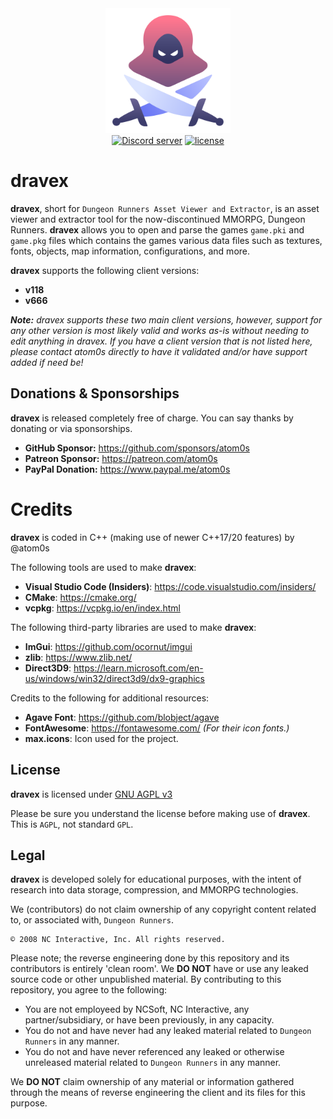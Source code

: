 <div align="center">
    <img width="200" src="https://github.com/atom0s/dravex/raw/main/repo/dravex.png" alt="dravex">
    </br>
</div>

<div align="center">
    <a href="https://discord.gg/UmXNvjq"><img src="https://img.shields.io/discord/704822642846466096.svg?style=for-the-badge" alt="Discord server" /></a>
    <a href="LICENSE.md"><img src="https://img.shields.io/badge/License-AGPL_v3-blue?style=for-the-badge" alt="license" /></a>
    <br/>
</div>

# dravex

**dravex**, short for `Dungeon Runners Asset Viewer and Extractor`, is an asset viewer and extractor tool for the now-discontinued MMORPG, Dungeon Runners. **dravex** allows you to open and parse the games `game.pki` and `game.pkg` files which contains the games various data files such as textures, fonts, objects, map information, configurations, and more.

**dravex** supports the following client versions:

  - **v118**
  - **v666**

_**Note:** dravex supports these two main client versions, however, support for any other version is most likely valid and works as-is without needing to edit anything in dravex. If you have a client version that is not listed here, please contact atom0s directly to have it validated and/or have support added if need be!_

## Donations & Sponsorships

**dravex** is released completely free of charge. You can say thanks by donating or via sponsorships.

  * **GitHub Sponsor:** https://github.com/sponsors/atom0s
  * **Patreon Sponsor:** https://patreon.com/atom0s
  * **PayPal Donation:** https://www.paypal.me/atom0s

# Credits

**dravex** is coded in C++ (making use of newer C++17/20 features) by @atom0s

The following tools are used to make **dravex**:

  * **Visual Studio Code (Insiders)**: https://code.visualstudio.com/insiders/
  * **CMake**: https://cmake.org/
  * **vcpkg**: https://vcpkg.io/en/index.html

The following third-party libraries are used to make **dravex**:

  * **ImGui**: https://github.com/ocornut/imgui
  * **zlib**: https://www.zlib.net/
  * **Direct3D9**: https://learn.microsoft.com/en-us/windows/win32/direct3d9/dx9-graphics

Credits to the following for additional resources:

  * **Agave Font**: https://github.com/blobject/agave
  * **FontAwesome**: https://fontawesome.com/ _(For their icon fonts.)_
  * **max.icons**: Icon used for the project.

## License

**dravex** is licensed under [GNU AGPL v3](https://github.com/atom0s/dravex/blob/main/LICENSE)

Please be sure you understand the license before making use of **dravex**. This is `AGPL`, not standard `GPL`.

## Legal

**dravex** is developed solely for educational purposes, with the intent of research into data storage, compression, and MMORPG technologies.

We (contributors) do not claim ownership of any copyright content related to, or associated with, `Dungeon Runners`.

```
© 2008 NC Interactive, Inc. All rights reserved.
```

Please note; the reverse engineering done by this repository and its contributors is entirely 'clean room'. We **DO NOT** have or use any leaked source code or other unpublished material. By contributing to this repository, you agree to the following:

  - You are not employeed by NCSoft, NC Interactive, any partner/subsidiary, or have been previously, in any capacity.
  - You do not and have never had any leaked material related to `Dungeon Runners` in any manner.
  - You do not and have never referenced any leaked or otherwise unreleased material related to `Dungeon Runners` in any manner.

We **DO NOT** claim ownership of any material or information gathered through the means of reverse engineering the client and its files for this purpose.
